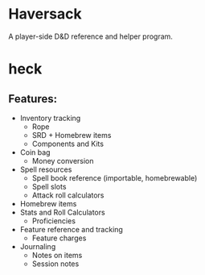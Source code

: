 # Haversack

A player-side D&D reference and helper program.

# heck

## Features:

- Inventory tracking
  - Rope
  - SRD + Homebrew items
  - Components and Kits
- Coin bag
  - Money conversion
- Spell resources
  - Spell book reference (importable, homebrewable)
  - Spell slots
  - Attack roll calculators
- Homebrew items
- Stats and Roll Calculators
  - Proficiencies
- Feature reference and tracking
  - Feature charges
- Journaling
  - Notes on items
  - Session notes
